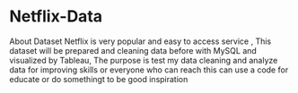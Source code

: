 # Netflix-Data
 About Dataset Netflix is very popular and easy to access service , This dataset will be prepared and cleaning data before with MySQL and visualized by Tableau, The purpose is test my data cleaning and analyze data for improving skills or everyone who can reach this can use  a code for educate or do somethingt to be good inspiration 
